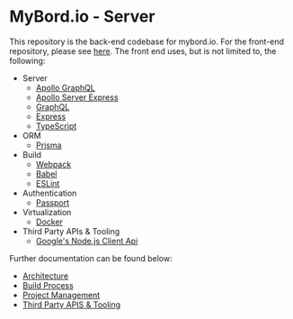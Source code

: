 # MyBord.io - Server

This repository is the back-end codebase for mybord.io. For the front-end repository, please see
[here](https://github.com/jimmy-e/mybord). The front end uses, but is not limited to,
the following:

  * Server
    * [Apollo GraphQL](https://www.apollographql.com/)
    * [Apollo Server Express](https://github.com/apollographql/apollo-server/tree/master/packages/apollo-server-express)
    * [GraphQL](https://graphql.org/)
    * [Express](https://expressjs.com/)
    * [TypeScript](https://www.typescriptlang.org)
  * ORM
    * [Prisma](https://www.prisma.io/)
  * Build  
    * [Webpack](https://webpack.js.org)
    * [Babel](https://babeljs.io)
    * [ESLint](https://eslint.org)
  * Authentication
    * [Passport](http://www.passportjs.org/)
  * Virtualization
    * [Docker](https://www.docker.com/)
  * Third Party APIs & Tooling  
    * [Google's Node.js Client Api](https://github.com/googleapis/google-api-nodejs-client#google-apis-nodejs-client)

Further documentation can be found below:

  * [Architecture](https://github.com/jimmy-e/mybord-server/tree/master/docs/architecture.md)
  * [Build Process](https://github.com/jimmy-e/mybord-server/tree/master/docs/build.md)
  * [Project Management](https://github.com/jimmy-e/mybord-server/tree/master/docs/projectManagement.md)
  * [Third Party APIS & Tooling](https://github.com/jimmy-e/mybord-server/tree/master/docs/thirdParty.md)
